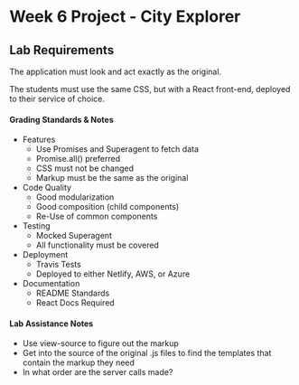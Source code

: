 #  Week 6 Project - City Explorer

## Lab Requirements

The application must look and act exactly as the original. 

The students must use the same CSS, but with a React front-end, deployed to their service of choice.

#### Grading Standards & Notes
  * Features
    * Use Promises and Superagent to fetch data
    * Promise.all() preferred
    * CSS must not be changed
    * Markup must be the same as the original
  * Code Quality
    * Good modularization
    * Good composition (child components)
    * Re-Use of common components
  * Testing
    * Mocked Superagent
    * All functionality must be covered
  * Deployment
    * Travis Tests
    * Deployed to either Netlify, AWS, or Azure
  * Documentation
    * README Standards
    * React Docs Required

#### Lab Assistance Notes
* Use view-source to figure out the markup
* Get into the source of the original .js files to find the templates that contain the markup they need
* In what order are the server calls made?
